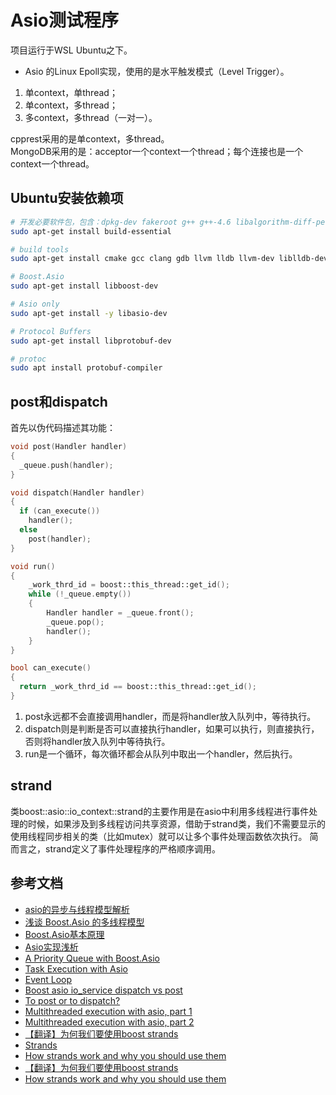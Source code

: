 # Asio测试程序

项目运行于WSL Ubuntu之下。

* Asio 的Linux Epoll实现，使用的是水平触发模式（Level Trigger）。

1. 单context，单thread；
2. 单context，多thread；
3. 多context，多thread（一对一）。

cpprest采用的是单context，多thread。  
MongoDB采用的是：acceptor一个context一个thread；每个连接也是一个context一个thread。

## Ubuntu安装依赖项

```bash
# 开发必要软件包，包含：dpkg-dev fakeroot g++ g++-4.6 libalgorithm-diff-perl libalgorithm-diff-xs-perl libalgorithm-merge-perl libdpkg-perl libstdc++6-4.6-dev libtimedate-perl
sudo apt-get install build-essential

# build tools
sudo apt-get install cmake gcc clang gdb llvm lldb llvm-dev liblldb-dev

# Boost.Asio
sudo apt-get install libboost-dev

# Asio only
sudo apt-get install -y libasio-dev

# Protocol Buffers
sudo apt-get install libprotobuf-dev

# protoc
sudo apt install protobuf-compiler
```

## post和dispatch

首先以伪代码描述其功能：

```c++
void post(Handler handler)
{
  _queue.push(handler);
}

void dispatch(Handler handler)
{
  if (can_execute())
    handler();
  else
    post(handler);
}

void run()
{
	_work_thrd_id = boost::this_thread::get_id();
	while (!_queue.empty())
    {
        Handler handler = _queue.front();
        _queue.pop();
        handler();
    }
}

bool can_execute()
{
  return _work_thrd_id == boost::this_thread::get_id();
}
```

1. post永远都不会直接调用handler，而是将handler放入队列中，等待执行。
2. dispatch则是判断是否可以直接执行handler，如果可以执行，则直接执行，否则将handler放入队列中等待执行。
3. run是一个循环，每次循环都会从队列中取出一个handler，然后执行。

## strand

类boost::asio::io_context::strand的主要作用是在asio中利用多线程进行事件处理的时候，如果涉及到多线程访问共享资源，借助于strand类，我们不需要显示的使用线程同步相关的类（比如mutex）就可以让多个事件处理函数依次执行。 简而言之，strand定义了事件处理程序的严格顺序调用。

## 参考文档

* [asio的异步与线程模型解析](https://www.cnblogs.com/ishen/p/14593598.html)
* [浅谈 Boost.Asio 的多线程模型](http://senlinzhan.github.io/2017/09/17/boost-asio/)
* [Boost.Asio基本原理](https://mmoaay.gitbooks.io/boost-asio-cpp-network-programming-chinese/content/Chapter2.html)
* [Asio实现浅析](https://zhuanlan.zhihu.com/p/55503053)
* [A Priority Queue with Boost.Asio](https://zhuanlan.zhihu.com/p/87400227)
* [Task Execution with Asio](https://www.packt.com/task-execution-asio/)
* [Event Loop](https://gist.github.com/kassane/f2330ef44b070f4a5fa9d59c770f68e9)
* [Boost asio io_service dispatch vs post](https://stackoverflow.com/questions/2326588/boost-asio-io-service-dispatch-vs-post)
* [To post or to dispatch?](http://thisthread.blogspot.com/2011/06/to-post-or-to-dispatch.html)
* [Multithreaded execution with asio, part 1](https://dens.website/tutorials/cpp-asio/multithreading)
* [Multithreaded execution with asio, part 2](https://dens.website/tutorials/cpp-asio/multithreading-2)
* [【翻译】为何我们要使用boost strands](https://www.jianshu.com/p/70286c2ab544)
* [Strands](https://zhuanlan.zhihu.com/p/87388918)
* [How strands work and why you should use them](http://www.crazygaze.com/blog/2016/03/17/how-strands-work-and-why-you-should-use-them/)
* [【翻译】为何我们要使用boost strands](https://www.crazygaze.com/blog/2016/03/17/how-strands-work-and-why-you-should-use-them/)
* [How strands work and why you should use them](https://www.jianshu.com/p/70286c2ab544)
